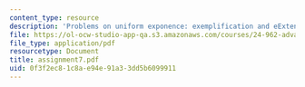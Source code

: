 ```yaml
---
content_type: resource
description: 'Problems on uniform exponence: exemplification and eExtension.'
file: https://ol-ocw-studio-app-qa.s3.amazonaws.com/courses/24-962-advanced-phonology-spring-2005/0f3f2ec81c8ae94e91a33dd5b6099911_assignment7.pdf
file_type: application/pdf
resourcetype: Document
title: assignment7.pdf
uid: 0f3f2ec8-1c8a-e94e-91a3-3dd5b6099911
---
```


